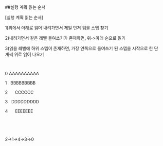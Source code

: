 ##실행 계획 읽는 순서
						<div id="postViewArea">						<div id="postViewArea">						<div id="post-view220507152933" class="post-view pcol2 _param(1) _postViewArea220507152933">						<div id="post-view220507152933" class="post-view pcol2 _param(1) _postViewArea220507152933">							<p>[실행 계획 읽는 순서]</p><p>1)위에서 아래로 읽어 내려가면서 제일 먼저 읽을 스텝 찾기</p><p>2)내려가면서 같은 레벨 들여쓰기가 존재하면, 위-&gt;아래 순으로 읽기</p><p>3)읽을 레벨에 하위 스텝이 존재하면, 가장 안쪽으로 들여쓰기 된 스텝을 시작으로 한 단계씩 위로 읽어 나오기</p><p><br /></p><p>0 AAAAAAAAAA</p><p>1&nbsp;&nbsp; BBBBBBBBB</p><p>2&nbsp;&nbsp;&nbsp;&nbsp;&nbsp; CCCCCC</p><p>3&nbsp;&nbsp; DDDDDDDDD</p><p>4&nbsp;&nbsp;&nbsp;&nbsp;&nbsp; EEEEEEE</p><p><br /></p><p><br /></p><p>2-&gt;1-&gt;4-&gt;3-&gt;0<br /></p>						</div>						</div>